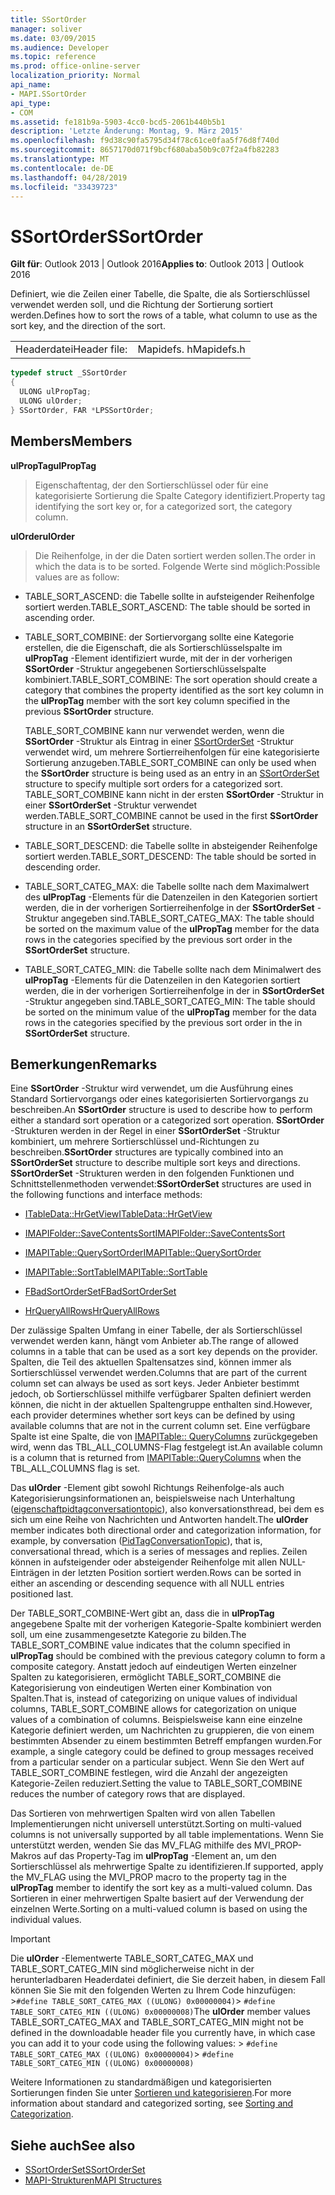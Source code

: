 ```yaml
---
title: SSortOrder
manager: soliver
ms.date: 03/09/2015
ms.audience: Developer
ms.topic: reference
ms.prod: office-online-server
localization_priority: Normal
api_name:
- MAPI.SSortOrder
api_type:
- COM
ms.assetid: fe181b9a-5903-4cc0-bcd5-2061b440b5b1
description: 'Letzte Änderung: Montag, 9. März 2015'
ms.openlocfilehash: f9d38c90fa5795d34f78c61ce0faa5f76d8f740d
ms.sourcegitcommit: 8657170d071f9bcf680aba50b9c07f2a4fb82283
ms.translationtype: MT
ms.contentlocale: de-DE
ms.lasthandoff: 04/28/2019
ms.locfileid: "33439723"
---
```

# <a name="ssortorder"></a><span data-ttu-id="798a6-103">SSortOrder</span><span class="sxs-lookup"><span data-stu-id="798a6-103">SSortOrder</span></span>
 
<span data-ttu-id="798a6-104">**Gilt für**: Outlook 2013 | Outlook 2016</span><span class="sxs-lookup"><span data-stu-id="798a6-104">**Applies to**: Outlook 2013 | Outlook 2016</span></span> 
  
<span data-ttu-id="798a6-105">Definiert, wie die Zeilen einer Tabelle, die Spalte, die als Sortierschlüssel verwendet werden soll, und die Richtung der Sortierung sortiert werden.</span><span class="sxs-lookup"><span data-stu-id="798a6-105">Defines how to sort the rows of a table, what column to use as the sort key, and the direction of the sort.</span></span> 
  
|||
|:-----|:-----|
|<span data-ttu-id="798a6-106">Headerdatei</span><span class="sxs-lookup"><span data-stu-id="798a6-106">Header file:</span></span>  <br/> |<span data-ttu-id="798a6-107">Mapidefs. h</span><span class="sxs-lookup"><span data-stu-id="798a6-107">Mapidefs.h</span></span>  <br/> |
   
```cpp
typedef struct _SSortOrder
{
  ULONG ulPropTag;
  ULONG ulOrder;
} SSortOrder, FAR *LPSSortOrder;

```

## <a name="members"></a><span data-ttu-id="798a6-108">Members</span><span class="sxs-lookup"><span data-stu-id="798a6-108">Members</span></span>

<span data-ttu-id="798a6-109">**ulPropTag**</span><span class="sxs-lookup"><span data-stu-id="798a6-109">**ulPropTag**</span></span>
  
> <span data-ttu-id="798a6-110">Eigenschaftentag, der den Sortierschlüssel oder für eine kategorisierte Sortierung die Spalte Category identifiziert.</span><span class="sxs-lookup"><span data-stu-id="798a6-110">Property tag identifying the sort key or, for a categorized sort, the category column.</span></span>
    
<span data-ttu-id="798a6-111">**ulOrder**</span><span class="sxs-lookup"><span data-stu-id="798a6-111">**ulOrder**</span></span>
  
> <span data-ttu-id="798a6-112">Die Reihenfolge, in der die Daten sortiert werden sollen.</span><span class="sxs-lookup"><span data-stu-id="798a6-112">The order in which the data is to be sorted.</span></span> <span data-ttu-id="798a6-113">Folgende Werte sind möglich:</span><span class="sxs-lookup"><span data-stu-id="798a6-113">Possible values are as follow:</span></span>
    
  - <span data-ttu-id="798a6-114">TABLE_SORT_ASCEND: die Tabelle sollte in aufsteigender Reihenfolge sortiert werden.</span><span class="sxs-lookup"><span data-stu-id="798a6-114">TABLE_SORT_ASCEND: The table should be sorted in ascending order.</span></span>
      
  - <span data-ttu-id="798a6-115">TABLE_SORT_COMBINE: der Sortiervorgang sollte eine Kategorie erstellen, die die Eigenschaft, die als Sortierschlüsselspalte im **ulPropTag** -Element identifiziert wurde, mit der in der vorherigen **SSortOrder** -Struktur angegebenen Sortierschlüsselspalte kombiniert.</span><span class="sxs-lookup"><span data-stu-id="798a6-115">TABLE_SORT_COMBINE: The sort operation should create a category that combines the property identified as the sort key column in the **ulPropTag** member with the sort key column specified in the previous **SSortOrder** structure.</span></span> 
      
    <span data-ttu-id="798a6-116">TABLE_SORT_COMBINE kann nur verwendet werden, wenn die **SSortOrder** -Struktur als Eintrag in einer [SSortOrderSet](ssortorderset.md) -Struktur verwendet wird, um mehrere Sortierreihenfolgen für eine kategorisierte Sortierung anzugeben.</span><span class="sxs-lookup"><span data-stu-id="798a6-116">TABLE_SORT_COMBINE can only be used when the **SSortOrder** structure is being used as an entry in an [SSortOrderSet](ssortorderset.md) structure to specify multiple sort orders for a categorized sort.</span></span> <span data-ttu-id="798a6-117">TABLE_SORT_COMBINE kann nicht in der ersten **SSortOrder** -Struktur in einer **SSortOrderSet** -Struktur verwendet werden.</span><span class="sxs-lookup"><span data-stu-id="798a6-117">TABLE_SORT_COMBINE cannot be used in the first **SSortOrder** structure in an **SSortOrderSet** structure.</span></span> 
      
  - <span data-ttu-id="798a6-118">TABLE_SORT_DESCEND: die Tabelle sollte in absteigender Reihenfolge sortiert werden.</span><span class="sxs-lookup"><span data-stu-id="798a6-118">TABLE_SORT_DESCEND: The table should be sorted in descending order.</span></span>
      
  - <span data-ttu-id="798a6-119">TABLE_SORT_CATEG_MAX: die Tabelle sollte nach dem Maximalwert des **ulPropTag** -Elements für die Datenzeilen in den Kategorien sortiert werden, die in der vorherigen Sortierreihenfolge in der **SSortOrderSet** -Struktur angegeben sind.</span><span class="sxs-lookup"><span data-stu-id="798a6-119">TABLE_SORT_CATEG_MAX: The table should be sorted on the maximum value of the **ulPropTag** member for the data rows in the categories specified by the previous sort order in the **SSortOrderSet** structure.</span></span> 
      
  - <span data-ttu-id="798a6-120">TABLE_SORT_CATEG_MIN: die Tabelle sollte nach dem Minimalwert des **ulPropTag** -Elements für die Datenzeilen in den Kategorien sortiert werden, die in der vorherigen Sortierreihenfolge in der in **SSortOrderSet** -Struktur angegeben sind.</span><span class="sxs-lookup"><span data-stu-id="798a6-120">TABLE_SORT_CATEG_MIN: The table should be sorted on the minimum value of the **ulPropTag** member for the data rows in the categories specified by the previous sort order in the in **SSortOrderSet** structure.</span></span> 
    
## <a name="remarks"></a><span data-ttu-id="798a6-121">Bemerkungen</span><span class="sxs-lookup"><span data-stu-id="798a6-121">Remarks</span></span>

<span data-ttu-id="798a6-122">Eine **SSortOrder** -Struktur wird verwendet, um die Ausführung eines Standard Sortiervorgangs oder eines kategorisierten Sortiervorgangs zu beschreiben.</span><span class="sxs-lookup"><span data-stu-id="798a6-122">An **SSortOrder** structure is used to describe how to perform either a standard sort operation or a categorized sort operation.</span></span> <span data-ttu-id="798a6-123">**SSortOrder** -Strukturen werden in der Regel in einer **SSortOrderSet** -Struktur kombiniert, um mehrere Sortierschlüssel und-Richtungen zu beschreiben.</span><span class="sxs-lookup"><span data-stu-id="798a6-123">**SSortOrder** structures are typically combined into an **SSortOrderSet** structure to describe multiple sort keys and directions.</span></span> <span data-ttu-id="798a6-124">**SSortOrderSet** -Strukturen werden in den folgenden Funktionen und Schnittstellenmethoden verwendet:</span><span class="sxs-lookup"><span data-stu-id="798a6-124">**SSortOrderSet** structures are used in the following functions and interface methods:</span></span> 
  
- [<span data-ttu-id="798a6-125">ITableData::HrGetView</span><span class="sxs-lookup"><span data-stu-id="798a6-125">ITableData::HrGetView</span></span>](itabledata-hrgetview.md)
    
- [<span data-ttu-id="798a6-126">IMAPIFolder::SaveContentsSort</span><span class="sxs-lookup"><span data-stu-id="798a6-126">IMAPIFolder::SaveContentsSort</span></span>](imapifolder-savecontentssort.md)
    
- [<span data-ttu-id="798a6-127">IMAPITable::QuerySortOrder</span><span class="sxs-lookup"><span data-stu-id="798a6-127">IMAPITable::QuerySortOrder</span></span>](imapitable-querysortorder.md)
    
- [<span data-ttu-id="798a6-128">IMAPITable::SortTable</span><span class="sxs-lookup"><span data-stu-id="798a6-128">IMAPITable::SortTable</span></span>](imapitable-sorttable.md)
    
- [<span data-ttu-id="798a6-129">FBadSortOrderSet</span><span class="sxs-lookup"><span data-stu-id="798a6-129">FBadSortOrderSet</span></span>](fbadsortorderset.md)
    
- [<span data-ttu-id="798a6-130">HrQueryAllRows</span><span class="sxs-lookup"><span data-stu-id="798a6-130">HrQueryAllRows</span></span>](hrqueryallrows.md)
    
<span data-ttu-id="798a6-131">Der zulässige Spalten Umfang in einer Tabelle, der als Sortierschlüssel verwendet werden kann, hängt vom Anbieter ab.</span><span class="sxs-lookup"><span data-stu-id="798a6-131">The range of allowed columns in a table that can be used as a sort key depends on the provider.</span></span> <span data-ttu-id="798a6-132">Spalten, die Teil des aktuellen Spaltensatzes sind, können immer als Sortierschlüssel verwendet werden.</span><span class="sxs-lookup"><span data-stu-id="798a6-132">Columns that are part of the current column set can always be used as sort keys.</span></span> <span data-ttu-id="798a6-133">Jeder Anbieter bestimmt jedoch, ob Sortierschlüssel mithilfe verfügbarer Spalten definiert werden können, die nicht in der aktuellen Spaltengruppe enthalten sind.</span><span class="sxs-lookup"><span data-stu-id="798a6-133">However, each provider determines whether sort keys can be defined by using available columns that are not in the current column set.</span></span> <span data-ttu-id="798a6-134">Eine verfügbare Spalte ist eine Spalte, die von [IMAPITable:: QueryColumns](imapitable-querycolumns.md) zurückgegeben wird, wenn das TBL_ALL_COLUMNS-Flag festgelegt ist.</span><span class="sxs-lookup"><span data-stu-id="798a6-134">An available column is a column that is returned from [IMAPITable::QueryColumns](imapitable-querycolumns.md) when the TBL_ALL_COLUMNS flag is set.</span></span> 
  
<span data-ttu-id="798a6-135">Das **ulOrder** -Element gibt sowohl Richtungs Reihenfolge-als auch Kategorisierungsinformationen an, beispielsweise nach Unterhaltung ([eigenschaftpidtagconversationtopic](pidtagconversationtopic-canonical-property.md)), also konversationsthread, bei dem es sich um eine Reihe von Nachrichten und Antworten handelt.</span><span class="sxs-lookup"><span data-stu-id="798a6-135">The **ulOrder** member indicates both directional order and categorization information, for example, by conversation ([PidTagConversationTopic](pidtagconversationtopic-canonical-property.md)), that is, conversational thread, which is a series of messages and replies.</span></span> <span data-ttu-id="798a6-136">Zeilen können in aufsteigender oder absteigender Reihenfolge mit allen NULL-Einträgen in der letzten Position sortiert werden.</span><span class="sxs-lookup"><span data-stu-id="798a6-136">Rows can be sorted in either an ascending or descending sequence with all NULL entries positioned last.</span></span> 
  
<span data-ttu-id="798a6-137">Der TABLE_SORT_COMBINE-Wert gibt an, dass die in **ulPropTag** angegebene Spalte mit der vorherigen Kategorie-Spalte kombiniert werden soll, um eine zusammengesetzte Kategorie zu bilden.</span><span class="sxs-lookup"><span data-stu-id="798a6-137">The TABLE_SORT_COMBINE value indicates that the column specified in **ulPropTag** should be combined with the previous category column to form a composite category.</span></span> <span data-ttu-id="798a6-138">Anstatt jedoch auf eindeutigen Werten einzelner Spalten zu kategorisieren, ermöglicht TABLE_SORT_COMBINE die Kategorisierung von eindeutigen Werten einer Kombination von Spalten.</span><span class="sxs-lookup"><span data-stu-id="798a6-138">That is, instead of categorizing on unique values of individual columns, TABLE_SORT_COMBINE allows for categorization on unique values of a combination of columns.</span></span> <span data-ttu-id="798a6-139">Beispielsweise kann eine einzelne Kategorie definiert werden, um Nachrichten zu gruppieren, die von einem bestimmten Absender zu einem bestimmten Betreff empfangen wurden.</span><span class="sxs-lookup"><span data-stu-id="798a6-139">For example, a single category could be defined to group messages received from a particular sender on a particular subject.</span></span> <span data-ttu-id="798a6-140">Wenn Sie den Wert auf TABLE_SORT_COMBINE festlegen, wird die Anzahl der angezeigten Kategorie-Zeilen reduziert.</span><span class="sxs-lookup"><span data-stu-id="798a6-140">Setting the value to TABLE_SORT_COMBINE reduces the number of category rows that are displayed.</span></span> 
  
<span data-ttu-id="798a6-141">Das Sortieren von mehrwertigen Spalten wird von allen Tabellen Implementierungen nicht universell unterstützt.</span><span class="sxs-lookup"><span data-stu-id="798a6-141">Sorting on multi-valued columns is not universally supported by all table implementations.</span></span> <span data-ttu-id="798a6-142">Wenn Sie unterstützt werden, wenden Sie das MV_FLAG mithilfe des MVI_PROP-Makros auf das Property-Tag im **ulPropTag** -Element an, um den Sortierschlüssel als mehrwertige Spalte zu identifizieren.</span><span class="sxs-lookup"><span data-stu-id="798a6-142">If supported, apply the MV_FLAG using the MVI_PROP macro to the property tag in the **ulPropTag** member to identify the sort key as a multi-valued column.</span></span> <span data-ttu-id="798a6-143">Das Sortieren in einer mehrwertigen Spalte basiert auf der Verwendung der einzelnen Werte.</span><span class="sxs-lookup"><span data-stu-id="798a6-143">Sorting on a multi-valued column is based on using the individual values.</span></span> 
  
> [!IMPORTANT]
> <span data-ttu-id="798a6-144">Die **ulOrder** -Elementwerte TABLE_SORT_CATEG_MAX und TABLE_SORT_CATEG_MIN sind möglicherweise nicht in der herunterladbaren Headerdatei definiert, die Sie derzeit haben, in diesem Fall können Sie Sie mit den folgenden Werten zu Ihrem Code hinzufügen: >`#define TABLE_SORT_CATEG_MAX ((ULONG) 0x00000004)`>  `#define TABLE_SORT_CATEG_MIN ((ULONG) 0x00000008)`</span><span class="sxs-lookup"><span data-stu-id="798a6-144">The **ulOrder** member values TABLE_SORT_CATEG_MAX and TABLE_SORT_CATEG_MIN might not be defined in the downloadable header file you currently have, in which case you can add it to your code using the following values: >  `#define TABLE_SORT_CATEG_MAX ((ULONG) 0x00000004)`>  `#define TABLE_SORT_CATEG_MIN ((ULONG) 0x00000008)`</span></span>
  
<span data-ttu-id="798a6-145">Weitere Informationen zu standardmäßigen und kategorisierten Sortierungen finden Sie unter [Sortieren und kategorisieren](sorting-and-categorization.md).</span><span class="sxs-lookup"><span data-stu-id="798a6-145">For more information about standard and categorized sorting, see [Sorting and Categorization](sorting-and-categorization.md).</span></span> 
  
## <a name="see-also"></a><span data-ttu-id="798a6-146">Siehe auch</span><span class="sxs-lookup"><span data-stu-id="798a6-146">See also</span></span>

- [<span data-ttu-id="798a6-147">SSortOrderSet</span><span class="sxs-lookup"><span data-stu-id="798a6-147">SSortOrderSet</span></span>](ssortorderset.md)
- [<span data-ttu-id="798a6-148">MAPI-Strukturen</span><span class="sxs-lookup"><span data-stu-id="798a6-148">MAPI Structures</span></span>](mapi-structures.md)

